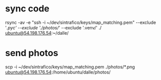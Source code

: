 
# sync code
rsync -av -e "ssh -i ~/dev/sintrafico/keys/map_matching.pem" --exclude '*.pyc' --exclude './photos/*' --exclude '.venv/' ./ ubuntu@54.198.176.54:~/dalle/


# send photos
scp -i ~/dev/sintrafico/keys/map_matching.pem ./photos/*.png ubuntu@54.198.176.54:/home/ubuntu/dalle/photos/
